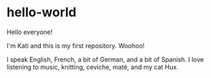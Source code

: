 # hello-world

Hello everyone!

I'm Kati and this is my first repository. Woohoo!

I speak English, French, a bit of German, and a bit of Spanish.
I love listening to music, knitting, ceviche, maté, and my cat Hux.
